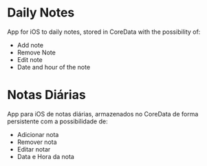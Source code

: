 # Daily Notes

App for iOS to daily notes, stored in CoreData with the possibility of:

* Add note
* Remove Note
* Edit note
* Date and hour of the note




# Notas Diárias

App para iOS de notas diárias, armazenados no CoreData de forma persistente com a possibilidade de:

* Adicionar nota
* Remover nota
* Editar notar
* Data e Hora da nota
